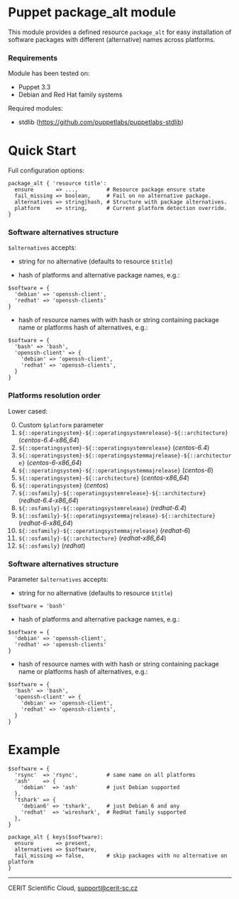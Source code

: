 # Puppet package\_alt module

This module provides a defined resource `package_alt` for easy
installation of software packages with different (alternative)
names across platforms.

### Requirements

Module has been tested on:

* Puppet 3.3
* Debian and Red Hat family systems

Required modules:

* stdlib (https://github.com/puppetlabs/puppetlabs-stdlib)

# Quick Start

Full configuration options:

```
package_alt { 'resource title':
  ensure       => ...,         # Resource package ensure state
  fail_missing => boolean,     # Fail on no alternative package.
  alternatives => string|hash, # Structure with package alternatives.
  platform     => string,      # Current platform detection override.
}
```

### Software alternatives structure

`$alternatives` accepts:

* string for no alternative (defaults to resource `$title`)

* hash of platforms and alternative package names, e.g.:

```puppet
$software = {
  'debian' => 'openssh-client',
  'redhat' => 'openssh-clients'
}
```

* hash of resource names with with hash or string containing
  package name or platforms hash of alternatives, e.g.:

```puppet
$software = {
  'bash' => 'bash',
  'openssh-client' => {
    'debian' => 'openssh-client',
    'redhat' => 'openssh-clients',
  }
}
```


### Platforms resolution order

Lower cased:

0. Custom `$platform` parameter
1. `${::operatingsystem}-${::operatingsystemrelease}-${::architecture}` (*centos-6.4-x86_64*)
2. `${::operatingsystem}-${::operatingsystemrelease}` (*centos-6.4*)
3. `${::operatingsystem}-${::operatingsystemmajrelease}-${::architecture}` (*centos-6-x86_64*)
4. `${::operatingsystem}-${::operatingsystemmajrelease}` (*centos-6*)
5. `${::operatingsystem}-${::architecture}` (*centos-x86_64*)
6. `${::operatingsystem}` (*centos*)
7. `${::osfamily}-${::operatingsystemrelease}-${::architecture}` (*redhat-6.4-x86_64*)
8. `${::osfamily}-${::operatingsystemrelease}` (*redhat-6.4*)
9. `${::osfamily}-${::operatingsystemmajrelease}-${::architecture}` (*redhat-6-x86_64*)
10. `${::osfamily}-${::operatingsystemmajrelease}` (*redhat-6*)
11. `${::osfamily}-${::architecture}` (*redhat-x86_64*)
12. `${::osfamily}` (*redhat*)

### Software alternatives structure

Parameter `$alternatives` accepts:

* string for no alternative (defaults to resource `$title`)

```puppet
$software = 'bash'
```

* hash of platforms and alternative package names, e.g.:

```puppet
$software = {
  'debian' => 'openssh-client',
  'redhat' => 'openssh-clients'
}
```

* hash of resource names with with hash or string containing 
  package name or platforms hash of alternatives, e.g.:


```puppet
$software = {
  'bash' => 'bash',
  'openssh-client' => {
    'debian' => 'openssh-client',
    'redhat' => 'openssh-clients',
  }
}
```

# Example

```puppet
$software = {
  'rsync'  => 'rsync',         # same name on all platforms
  'ash'    => {
    'debian'  => 'ash'         # just Debian supported
  },
  'tshark' => {
    'debian6' => 'tshark',     # just Debian 6 and any
    'redhat'  => 'wireshark',  # RedHat family supported
  },
}

package_alt { keys($software):
  ensure       => present,
  alternatives => $software,
  fail_missing => false,       # skip packages with no alternative on platform
}
```

***

CERIT Scientific Cloud, <support@cerit-sc.cz>
